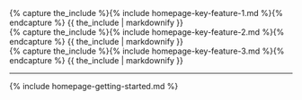<!-- This bit has to be html to achieve the 3 column layout -->
<div class="row row-gap-medium">
  <div class="col-sm-4">
    {% capture the_include %}{% include homepage-key-feature-1.md %}{% endcapture %}
    {{ the_include | markdownify }}
  </div>
  <div class="col-sm-4">
    {% capture the_include %}{% include homepage-key-feature-2.md %}{% endcapture %}
    {{ the_include | markdownify }}
  </div>
  <div class="col-sm-4">
    {% capture the_include %}{% include homepage-key-feature-3.md %}{% endcapture %}
    {{ the_include | markdownify }}
  </div>
</div>

---

{% include homepage-getting-started.md %}
